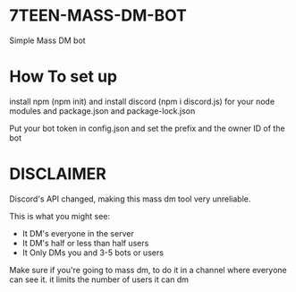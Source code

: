 # 7TEEN-MASS-DM-BOT
Simple Mass DM bot

# How To set up
install npm (npm init) and install discord (npm i discord.js) for your node modules and package.json and package-lock.json

Put your bot token in config.json and set the prefix and the owner ID of the bot

# DISCLAIMER
Discord's API changed, making this mass dm tool very unreliable.

This is what you might see:
- It DM's everyone in the server
- It DM's half or less than half users
- It Only DMs you and 3-5 bots or users

Make sure if you're going to mass dm, to do it in a channel where everyone can see it. it limits the number of users it can dm

